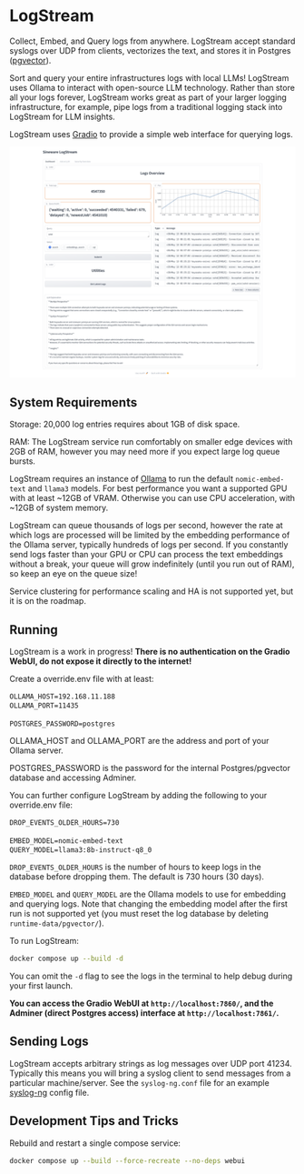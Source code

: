 # LogStream

Collect, Embed, and Query logs from anywhere. LogStream accept standard syslogs over UDP from clients, vectorizes the text, and stores it in Postgres ([pgvector](https://github.com/pgvector/pgvector)).

Sort and query your entire infrastructures logs with local LLMs! LogStream uses Ollama to interact with open-source LLM technology. Rather than store all your logs forever, LogStream works great as part of your larger logging infrastructure, for example, pipe logs from a traditional logging stack into LogStream for LLM insights.

LogStream uses [Gradio](https://www.gradio.app/) to provide a simple web interface for querying logs.

![LogStream](./docs/screenshot-gradio.png)

## System Requirements
Storage: 20,000 log entries requires about 1GB of disk space.

RAM: The LogStream service run comfortably on smaller edge devices with 2GB of RAM, however you may need more if you expect large log queue bursts. 

LogStream requires an instance of [Ollama](https://ollama.com/) to run the default `nomic-embed-text` and `llama3` models. For best performance you want a 
supported GPU with at least ~12GB of VRAM. Otherwise you can use CPU acceleration, with ~12GB of system memory.

LogStream can queue thousands of logs per second, however the rate at which logs are processed will be limited by the embedding performance of the Ollama server, 
typically hundreds of logs per second. If you constantly send logs faster than your GPU or CPU can process the text embeddings without a break, your queue will grow indefinitely (until you run out of RAM), so keep an eye on the queue size!

Service clustering for performance scaling and HA is not supported yet, but it is on the roadmap.

## Running
LogStream is a work in progress! **There is no authentication on the Gradio WebUI, do not expose it directly to the internet!**

Create a override.env file with at least:
```env
OLLAMA_HOST=192.168.11.188
OLLAMA_PORT=11435

POSTGRES_PASSWORD=postgres
```

OLLAMA_HOST and OLLAMA_PORT are the address and port of your Ollama server.

POSTGRES_PASSWORD is the password for the internal Postgres/pgvector database and accessing Adminer.

You can further configure LogStream by adding the following to your override.env file:
```env
DROP_EVENTS_OLDER_HOURS=730

EMBED_MODEL=nomic-embed-text
QUERY_MODEL=llama3:8b-instruct-q8_0
```

`DROP_EVENTS_OLDER_HOURS` is the number of hours to keep logs in the database before dropping them. The default is 730 hours (30 days).

`EMBED_MODEL` and `QUERY_MODEL` are the Ollama models to use for embedding and querying logs. Note that changing the embedding model after the first run is not supported yet (you must reset the log database by deleting `runtime-data/pgvector/`).

To run LogStream:
```bash
docker compose up --build -d
```

You can omit the `-d` flag to see the logs in the terminal to help debug during your first launch.

**You can access the Gradio WebUI at `http://localhost:7860/`, and the Adminer (direct Postgres access) interface at `http://localhost:7861/`.**

## Sending Logs
LogStream accepts arbitrary strings as log messages over UDP port 41234. Typically this means you will bring a syslog client to send messages from a particular machine/server. See the `syslog-ng.conf` file for an example [syslog-ng](https://github.com/syslog-ng/syslog-ng) config file.

## Development Tips and Tricks

Rebuild and restart a single compose service:
```bash
docker compose up --build --force-recreate --no-deps webui 
```